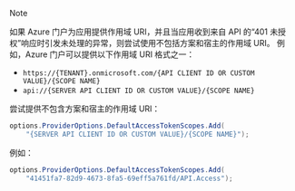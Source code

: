 > [!NOTE]
> 如果 Azure 门户为应用提供作用域 URI，并且当应用收到来自 API 的“401 未授权”响应时引发未处理的异常，则尝试使用不包括方案和宿主的作用域 URI。 例如，Azure 门户可以提供以下作用域 URI 格式之一：
>
> * `https://{TENANT}.onmicrosoft.com/{API CLIENT ID OR CUSTOM VALUE}/{SCOPE NAME}`
> * `api://{SERVER API CLIENT ID OR CUSTOM VALUE}/{SCOPE NAME}`
>
> 尝试提供不包含方案和宿主的作用域 URI：
>
> ```csharp
> options.ProviderOptions.DefaultAccessTokenScopes.Add(
>     "{SERVER API CLIENT ID OR CUSTOM VALUE}/{SCOPE NAME}");
> ```
>
> 例如：
>
> ```csharp
> options.ProviderOptions.DefaultAccessTokenScopes.Add(
>     "41451fa7-82d9-4673-8fa5-69eff5a761fd/API.Access");
> ```
